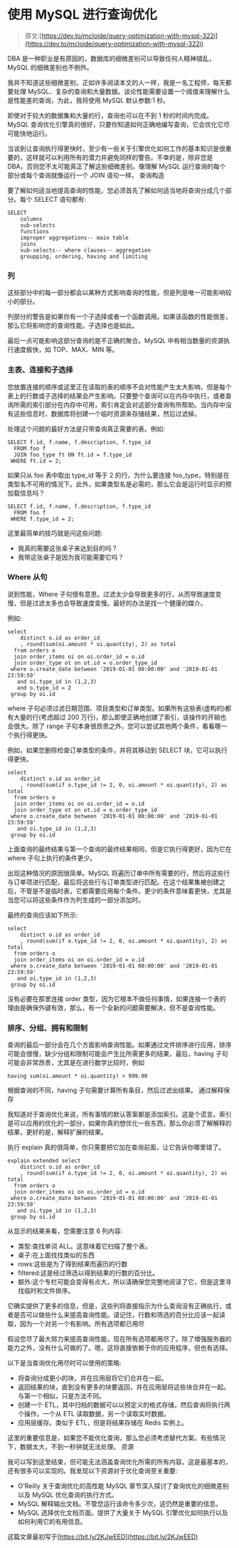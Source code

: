 # 使用 MySQL 进行查询优化

> 原文:[https://dev.to/mcloide/query-optimization-with-mysql-322i](https://dev.to/mcloide/query-optimization-with-mysql-322i)

DBA 是一种职业是有原因的，数据库的细微差别可以导致任何人精神错乱，MySQL 的细微差别也不例外。

我并不知道这些细微差别，正如许多阅读本文的人一样，我是一名工程师，每天都要处理 MySQL、复杂的查询和大量数据。谈论性能需要设置一个阈值来理解什么是性能差的查询，为此，我将使用 MySQL 默认参数:1 秒。

即使对于较大的数据集和大量的行，查询也可以在不到 1 秒的时间内完成。MySQL 查询优化引擎真的很好，只要你知道如何正确地编写查询，它会优化它尽可能快地运行。

当谈到让查询执行得更快时，至少有一些关于引擎优化如何工作的基本知识是很重要的，这样就可以利用所有的潜力并避免同样的警告。不幸的是，除非您是 DBA，否则您不太可能真正了解这些细微差别。像理解 MySQL 运行查询的每个部分或每个查询就像运行一个 JOIN 语句一样。
查询构造

要了解如何适当地提高查询的性能，您必须首先了解如何适当地将查询分成几个部分。每个 SELECT 语句都有:

```
SELECT
    columns
    sub-selects
    functions
    improper aggregations-- main table
    joins
    sub-selects-- where clauses-- aggregation
    groupping, ordering, having and limiting

```

### [](#columns)列

这些部分中的每一部分都会以某种方式影响查询的性能，但是列是唯一可能影响较小的部分。

列部分的警告是如果你有一个子选择或者一个函数调用。如果该函数的性能很差，那么它将影响您的查询性能。子选择也是如此。

最后一点可能影响这部分查询的是不正确的聚合。MySQL 中有相当数量的资源执行速度极快，如 TOP、MAX、MIN 等。

### [](#maintable-joins-and-subselects)主表、连接和子选择

您放置连接的顺序或这里正在读取的表的顺序不会对性能产生太大影响，但是每个表上的行数或子选择的结果会产生影响。只要整个查询可以在内存中执行，或者查询所需的索引部分在内存中可用，索引肯定会对这部分查询有所帮助。当内存中没有这些信息时，数据库将创建一个临时资源来存储结果，然后过滤掉。

处理这个问题的最好方法是只带查询真正需要的表。例如:

```
SELECT f.id, f.name, f.description, f.type_id
  FROM foo f
  JOIN foo_type ft ON ft.id = f.type_id
 WHERE ft.id = 2;

```

如果只从 foo 表中取出 type_id 等于 2 的行，为什么要连接 foo_type，特别是在类型名不可用的情况下。此外，如果类型名是必需的，那么它会是运行时显示的预加载信息吗？

```
SELECT f.id, f.name, f.description, f.type_id
  FROM foo f
 WHERE f.type_id = 2;

```

这里最简单的技巧就是问这些问题:

*   我真的需要这张桌子来达到目的吗？
*   我带这张桌子是因为我可能需要它吗？

### [](#where-clauses)Where 从句

说到性能，Where 子句很有意思。过滤太少会导致更多的行，从而导致速度变慢，但是过滤太多也会导致速度变慢。最好的办法是找一个健康的媒介。

例如:

```
select 
    distinct o.id as order_id
    , round(sum(oi.amount * oi.quantity), 2) as total
  from orders o
  join order_items oi on oi.order_id = o.id
  join order_type ot on ot.id = o.order_type_id
 where o.create_date between '2019-01-01 00:00:00' and '2019-01-01 23:59:59'
   and oi.type_id in (1,2,3)
   and o.type_id = 2
 group by oi.id

```

where 子句必须过滤日期范围、项目类型和订单类型。如果所有这些表(虚构的)都有大量的行(考虑超过 200 万行)，那么即使正确地创建了索引，该操作的开销也会很大。除了 range 子句本身很昂贵之外，您可以尝试其他两个条件，看看哪一个执行得更快。

例如，如果您删除检查订单类型的条件，并将其移动到 SELECT 块，它可以执行得更快。

```
select 
    distinct o.id as order_id
    , round(sum(if o.type_id != 2, 0, oi.amount * oi.quantity), 2) as total
  from orders o
  join order_items oi on oi.order_id = o.id
  join order_type ot on ot.id = o.order_type_id
 where o.create_date between '2019-01-01 00:00:00' and '2019-01-01 23:59:59'
   and oi.type_id in (1,2,3)
 group by oi.id

```

上面查询的最终结果与第一个查询的最终结果相同，但是它执行得更好，因为它在 where 子句上执行的条件更少。

出现这种情况的原因很简单。MySQL 将遍历订单中所有需要的行，然后将这些行与订单项进行匹配，最后将这些行与订单类型进行匹配。在这个结果集被创建之后，不管是不是临时表，它都需要应用每个条件。更少的条件意味着更快，尤其是当您可以将这些条件作为列生成的一部分添加时。

最终的查询应该如下所示:

```
select 
    distinct o.id as order_id
    , round(sum(if o.type_id != 2, 0, oi.amount * oi.quantity), 2) as total
  from orders o
  join order_items oi on oi.order_id = o.id
 where o.create_date between '2019-01-01 00:00:00' and '2019-01-01 23:59:59'
   and oi.type_id in (1,2,3)
 group by oi.id

```

没有必要在那里连接 order 类型，因为它根本不做任何事情，如果连接一个表的理由是确保外键有效，那么，有一个全新的问题需要解决，但不是查询性能。

### [](#ordering-grouping-having-and-limiting)排序、分组、拥有和限制

查询的最后一部分会在几个方面影响查询性能。如果通过文件排序进行应用，排序可能会很慢，缺少分组和限制可能会产生比所需更多的结果，最后，having 子句可能会非常昂贵，尤其是在进行数学比较时，例如

```
having sum(oi.amount * oi.quantity) > 999.00

```

根据查询的不同，having 子句需要计算所有条目，然后过滤出结果。
通过解释保存

我知道对于查询优化来说，所有事情的默认答案都是添加索引。这是个谎言。索引是可以应用的优化的一部分，如果你真的想优化一些东西，那么你必须了解解释的结果，更好的是，解释扩展的结果。

执行 explain 真的很简单，你只需要把它加在查询前面，让它告诉你哪里错了。

```
explain extended select 
    distinct o.id as order_id
    , round(sum(if o.type_id != 2, 0, oi.amount * oi.quantity), 2) as total
  from orders o
  join order_items oi on oi.order_id = o.id
 where o.create_date between '2019-01-01 00:00:00' and '2019-01-01 23:59:59'
   and oi.type_id in (1,2,3)
 group by oi.id

```

从显示的结果来看，您需要注意 6 列内容:

*   类型:查找单词 ALL。这意味着它扫描了整个表。
*   桌子:在上面找找类似的东西
*   rows:这些是为了得到结果而遍历的行数
*   filtered:这是经过筛选以得到结果的行数的百分比。
*   额外:这个专栏可能会变得有点大，所以请确保您完整地阅读了它，但是这里寻找临时和文件排序。

它确实提供了更多的信息，但是，这些列将直接指示为什么查询没有正确执行，或者是否可以做些什么来提高查询性能。请记住，行数和筛选的百分比应该一起读取，因为一个对另一个有影响。所有选项都已用尽

假设您尽了最大努力来提高查询性能，现在所有选项都用尽了。除了增强服务器的能力之外，没有什么可做的了。嗯，这将直接依赖于你的应用程序，但也有选择。

以下是当查询优化用尽时可以使用的策略:

*   将查询分成更小的块，并在应用层将它们合并在一起。
*   返回结果的块，直到没有更多的块要返回，并在应用层将这些块合并在一起。与第一个相似，只是方法不同。
*   创建一个 ETL，其中归档的数据可以以预定义的格式存储，然后查询将执行两个操作。一个从 ETL 读取数据，另一个读取实时数据。
*   应用层缓存。类似于 ETL，但是将结果存储在 Redis 实例上。

这里的重要信息是，如果您不能优化查询，那么您必须考虑替代方案。有些情况下，数据太大，不到一秒钟就无法处理。
资源

我可以写到这里结束，但可能无法涵盖查询优化所需的所有内容。这是最基本的，还有很多可以实现的。我发现以下资源对于优化查询至关重要:

*   O'Reilly 关于查询优化的高性能 MySQL 章节深入探讨了查询优化的细微差别以及 MySQL 优化查询的执行方式。
*   MySQL 解释输出文档。不管您运行该命令多少次，这仍然是重要的信息。
*   MySQL 选择优化文档页面。提供了大量关于 MySQL 引擎优化如何执行以及如何利用它的有用信息。

这篇文章最初写于[https://bit.ly/2KJwEED](https://bit.ly/2KJwEED)